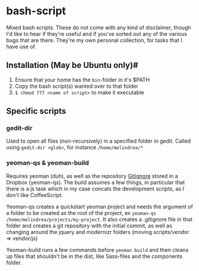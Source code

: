 bash-script
===========

Mixed bash scripts. These do not come with any kind of disclaimer, though I'd like to hear if they're useful and if you've sorted out any of the various bugs that are there. They're my own personal collection, for tasks that I have use of.

## Installation (May be Ubuntu only)#
1. Ensure that your home has the `bin`-folder in it's $PATH
2. Copy the bash script(s) wanted over to that folder
3. `$ chmod 777 <name of script>` to make it executable

## Specific scripts #

### gedit-dir #
Used to open all files (non-recursively) in a specified folder in gedit. Called using `gedit-dir <glob>`, for instance `/home/melindrea/*`

### yeoman-qs & yeoman-build #
Requires yeoman (duh), as well as the repository [Gitignore](https://github.com/github/gitignore) stored in a Dropbox (yeoman-qs). The build assumes a few things, in particular that there is a js task which in my case concats the development scripts, as I don't like CoffeeScript.

Yeoman-qs creates a quickstart yeoman project and needs the argument of a folder to be created as the root of the project, ex `yeoman-qs /home/melindrea/projects/my-project`. It also creates a .gitignore file in that folder and creates a git repository with the initial commit, as well as changing around the jquery and modernizr folders (moving scripts/vendor => vendor/js)

Yeoman-build runs a few commands before `yeoman build` and then cleans up files that shouldn't be in the dist, like Sass-files and the components folder.
